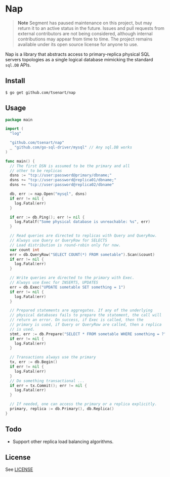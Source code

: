 # Nap

> **Note**
> Segment has paused maintenance on this project, but may return it to an active status in the future. Issues and pull requests from external contributors are not being considered, although internal contributions may appear from time to time. The project remains available under its open source license for anyone to use.

Nap is a library that abstracts access to primary-replica physical SQL servers topologies as a single logical database mimicking the standard `sql.DB` APIs.

## Install
```shell
$ go get github.com/tsenart/nap
```

## Usage
```go
package main

import (
  "log"

  "github.com/tsenart/nap"
  _ "github.com/go-sql-driver/mysql" // Any sql.DB works
)

func main() {
  // The first DSN is assumed to be the primary and all
  // other to be replicas
  dsns := "tcp://user:password@primary/dbname;"
  dsns += "tcp://user:password@replica01/dbname;"
  dsns += "tcp://user:password@replica02/dbname"

  db, err := nap.Open("mysql", dsns)
  if err != nil {
    log.Fatal(err)
  }

  if err := db.Ping(); err != nil {
    log.Fatalf("Some physical database is unreachable: %s", err)
  }

  // Read queries are directed to replicas with Query and QueryRow.
  // Always use Query or QueryRow for SELECTS
  // Load distribution is round-robin only for now.
  var count int
  err = db.QueryRow("SELECT COUNT(*) FROM sometable").Scan(&count)
  if err != nil {
    log.Fatal(err)
  }

  // Write queries are directed to the primary with Exec.
  // Always use Exec for INSERTS, UPDATES
  err = db.Exec("UPDATE sometable SET something = 1")
  if err != nil {
    log.Fatal(err)
  }

  // Prepared statements are aggregates. If any of the underlying
  // physical databases fails to prepare the statement, the call will
  // return an error. On success, if Exec is called, then the
  // primary is used, if Query or QueryRow are called, then a replica
  // is used.
  stmt, err := db.Prepare("SELECT * FROM sometable WHERE something = ?")
  if err != nil {
    log.Fatal(err)
  }

  // Transactions always use the primary
  tx, err := db.Begin()
  if err != nil {
    log.Fatal(err)
  }
  // Do something transactional ...
  if err = tx.Commit(); err != nil {
    log.Fatal(err)
  }

  // If needed, one can access the primary or a replica explicitly.
  primary, replica := db.Primary(), db.Replica()
}
```

## Todo
* Support other replica load balancing algorithms.

## License
See [LICENSE](LICENSE)
